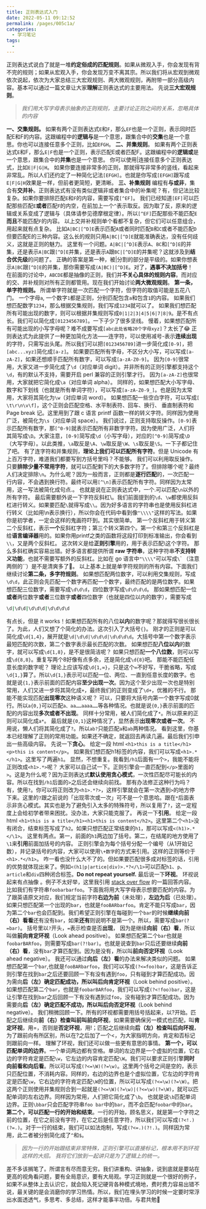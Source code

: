 ```yaml
---
title: 正则表达式入门
date: 2022-05-11 09:12:52
permalink: /pages/005c1a/
categories:
  - 学习笔记
tags:
  - 
---
```

正则表达式说白了就是一堆**约定俗成的匹配规则**。如果从微观入手，你会发现有背不完的规则；如果从宏观入手，你会发现万变不离其宗。所以我们将从宏观到微观依次说起，依次为大家总结三大宏观规则、两大微观规则，再附带一部分高级内容。基本可以通过一篇文章让大家**理解**正则表达式的主要用法。
先说**三大宏观规则**。
> _我们用大写字母表示抽象的正则规则，主要讨论正则之间的关系，忽略具体的内容_

**一、交集规则。**
如果有两个正则表达式`E`和`F`，那么`EF`也是一个正则，表示同时匹配E和F的内容。这跟编程中的**逻辑与**是一个意思，跟集合中的**交集**也是一个意思。你也可以连接任意多个正则，比如`EFGH`。
**二、并集规则**。
如果有两个正则表达式`E`和F，那么`E|F`也是一个正则，表示匹配E或者匹配F。这跟编程中的**逻辑或**是一个意思，跟集合中的**并集**也是一个意思。 你可以使用|连接任意多个正则表达式，比如`E|F|G|H`。
如果你要连接非常多的正则，那就得写非常多的竖线，看起来非常乱。所以人们还约定了一种简化记法`[EFGH]`。也就是你写成`[EFGH]`跟写成`E|F|G|H`效果是一样，但前者更简短，更清晰。
**三、补集规则**
编程有**与或非**，集合有**交并补**。正则表达式有没有类似逻辑非或者集合中的补集呢？有，但记法比较复杂。如果你要排除匹配`E`和`F`的内容，需要写成`[^EF]`。
我们已经知道`[EF]`可以匹配那些匹配`E`**或者**匹配`F`的内空，在前加上一个`^`表示取反。因为取了反，原来的逻辑或关系变成了逻辑与（具体请参见德摩根定律）。所以`[^EF]`匹配那些不能匹配`E`**而且**不能匹配`F`的内容。
以上交并补规则单个看都不复杂，但它们可以任意组合，用起来就有点复杂。
比如`A|BC|[^D]E`表示匹配`A`或者同时匹配`B`和`C`或者不能匹配`D`但要匹配E的三种内容。这么长的规则只用`A|BC|[^D]E`就能准确表达，没有任何歧义，这就是正则的魅力。
这里有一个问题。`A|BC|[^D]E`表示`A`、`BC`和`[^D]E`的并集，还是表示`A|BC`跟`[^D]E`并集，还是表示`A`跟`BC|[^D]E`的并集呢？这就涉及到**结合优先级**的问题了。
正确的答案是第一种，被|分割的部分是平级的。如果你想表示`A|BC`跟`[^D]E`的并集，那你需要写成`(A|BC)|[^D]E`。对了，**遇事不决加括号**！
在前面的讨论中，`ABCDE`都是抽像的正则，我们并**不关心具体的规则内容**。而对应的交、并补规则对所有正则都管用。现在我们开始讨论**两大微观规则**。
**第一条，单字符规则。**
所谓单字符就是一次匹配一个字符，但字符的取值可能是五花八门。
一个字母`a`, 一个数字`1`都是正则，分别匹配包含`a`和包含`1`的内容。
如果我们想匹配数字`1234`，那么根据交集规则，我们写成`1234`就可以了。
如果我们想匹配所有可能出现的数字，则可以根据并集规则写成`0|1|2|3|4|5|6|7|8|9`。是不有点长。我们可以简化成`[0123456789]`。一下子少了很多坚线。
慢着，如果想匹配所有可能出现的小写字母呢？难不成要写成`[abc此处省略20个字母xyz]`？太长了😂
正则表达式为此提供了一种更加简化方法——连字符，可以使用减号-表示**连续出现**的字符，只需写出头尾。所以我们可以把`[0123456789]`进一步简化成`[0-9]`，把`[abc...xyz]`简化成`[a-z]`。
如果要匹配所有字母，不区分大小写，可以写成`[a-zA-Z]`，如果还想顺手匹配所有数字，可以写成`[a-zA-Z0-9]`。
因为`[0-9]`很常用，大家又进一步简化成了`\d`（对应单词 digit）。并非所有的正则引擎都支持这个`\d`，有的默认不支持，需要开启 perl 兼容的正则引擎才行。
因为`[a-zA-Z]`也很常用，大家就把它简化成`\a`（对应单词 alpha）。
同样的，如果想匹配大小写字母、数字和下划线（也就是所有单词字符），可以写成`[a-zA-Z0-9_]`。也是因为太常用，大家将其简化为`\w`（对应单词 word）。
如果想匹配一些空白字符，可以写成`[ \t\r\n\v\f]`，这个正则会匹配空格、水平制表符、回车、换行、 垂直制表符和 Page break 记。这里用到了跟 c 语言 printf 函数一样的转义字符。同样因为使用广泛，被简化为`\s`（对应单词 space）。
我们说过，正则支持取反操作。`[0-9]`表示匹配所有数字，那`[^0-9]`就表示匹配所有非数字字符。因为使用广泛，人们将其简写成`\D`。大家注意，`[0-9]`简写成`\d`（小写字母），对应的`[^0-9]`简写成`\D`（大写字母）。以此类推，`\a`取反是`\A`、`\w`取反是`\W`、`\s`取反是`\S`。一下子都记住了吧。
有了连字符和并集规则，**理论上我们可以匹配所有字符**。但是 Unicode 有上百万字符，难道我们都要写到方括号里吗？不能够。
我们可以利用取反操作。只要**排除少量不常用字符**，就可以匹配剩下的大多数字符了。但排除哪个呢？最终人们决定排除`\n`。为什么呢？因为一般而言，正则都是**逐行匹配**的，一次匹配一行内容，不会遇到换行符。最终可以用`[^\n]`表示匹配所有字符。同样因为太常用，这一写法被简化成句点.。 也就是说在正则表达式中，一个.可以匹配`\n`以外的所有字符。
最后需要额外说一下字符反斜杠\。我们前面提到的`\d`、`\w`都使用反斜杠进行转义。如果要匹配`\`就得写成`\\`。因为好多语言的字符串也是使用反斜杠进行转义（比如用\n表示换行），所以你会在代码中看到像`"\\\\"`这样的写法。如果你是初学者，一定会这样的鬼画符吓到。其实很简单。 第一个反斜杠用于转义第二个反斜杠，表示**一个**反斜杠字符；第三个转义第四个。第一个和第三个反斜杠是给**语言编译器**用的。如果你用printf之类的函数将这段打印到标准输出，你会看到`\\`，又是两个反斜杠。 这次转义是给**正则引擎**用的，用于表示匹配\这个字符。
那么多斜杠确实容易出错。好多语言都提供所谓 **raw 字符串**，这种字符串**不支持转义功能**，也就不需要写额外的反斜杠。比如在 go 语言中`"\\\\"`可以写成`\`\` （注意两侧的``）是不是清爽多了🤪。
以上基本上就是单字符规则的所有内容。下面我们继续讨论**第二条，多字符规则**。
如果想匹配两位数字，可以利用交集规则，写成`\d\d`，此正则会先匹配一个数字再匹配一个数字，最终匹配的是两位数字。如果想匹配三位数字，需要写成`\d\d\d`，四位数字写成`\d\d\d\d`。
那如果想匹配一位**或者**两位数字**或者**三位数字**或者**四位数字（也就是四位以内的数字），需要写成
```bash
\d|\d\d|\d\d\d|\d\d\d\d
```

有点长，但是 it works！如果想匹配所有的八位**以内**的数字呢？那就得写很长很长了。为此，人们又想了个简化的办法。这次引入了大括号`{}`。
刚才的正则是可以简化成`\d{1,4}`，展开就是`\d|\d\d|\d\d\d|\d\d\d\d`。大括号中第一个数字表示最短匹配的次数，第二个数字表示最长匹配的次数。
如果想匹配**八位以内**的数字，就可以写成`\d{1,8}`，是不是很简洁呢？
如果只想匹配**一个八位数**，则可以写成`\d{8,8}`。重复写两个8好像有点多余，还是简化成`\d{8}`吧。
那能不能匹配任意长度的数字呢？ 理论上应该写成`\d{1,∞}`，只是这个`∞`不好写，干脆省略，写成`\d{1,}`算了。所以`\d{1,}`表示可以匹配一位、两位、一直到任意长度的数字。也就是说`{1,}`表示前面的匹配内容**至少出现一次**。因为这个至少出现一次也是特别常用，人们又进一步将其简化成`+`，最终我们的正则变成了`\d+`，优雅的不行。
那能不能实现匹配**出现零次**这种语义呢？ 可以，只要将大括号内第一个数字写成0就行。所以`a{0,}`可以匹配`a、aa……aaaa……`等各种情况。也就是说`{0,}`表示前面的匹配的内容出现**多次或者不出现**。 同样十分常用，被人们简化成了`*`。所以原来的正则可以简化成`a*`。
最后就是`{0,1}`这种情况了，显然表示**出现零次或者一次**。 不用说，懒人们将其简化成了`?`。所以`ab?`只能匹配`a`和`ab`两种情况。
看到这里，你基本已经理解了正则的常用功能。如果还不确定，就返回去再读几遍。最后我们引申出一些高级内容。
先说一下**贪心**。
给定一段 html `<h1>this is a title</h1><p>this is content</p>`。
如果我们想匹配h1标签的内容，我们可以写成`<h1>.*</h1>`。这里写了两遍`h1`。 显然，不想重复。我看到`/h1`后面有一个`>`，我能不能将正则改成`<h1>.*>`呢？
大家可以自己试一下。正则引擎会一直匹配到`</p>`里面的`>`。这是为什么呢？因为正则表达式**默认使用贪心模式**，一次性匹配尽可能长的内容。所以在找到`/h1`后面的`>`之后还会继续向前找。
那有办法修正这种行为吗？有，使用`?`。你可以将正则改为`<h1>.*?>`，这样引擎就会在第一次遇到`>`的地方停下来。这里的`?`跟之前说的「出现零次或一次」可不是一个意思哈。跟在`*`后面表示非贪心模式。其实也是为了避免引入太多的特殊符号，所以复用了`?`，这一定程度上会给初学者带来困扰。没办法，大家只能克服了。
再说一下**引用**。
给定一段 html `<h1>this is a title</h1><h1>this is content</h2>`。这里第二个`<h1>`没有闭合，结束标签写成了`h2`。如果只想匹配正常结束的`h1`，那可以写成`<(h1)>.*</\1>`。
这里有两点。第一，前面的`h1`两边加了括号。第二，在结尾的地方使用了`\1`来**引用**前面加括号的内容。 正则引擎会为每个括号分配一个编号（从1开始记数），并记录括号的内容，大家可以使用`\+数字`的方式来引用。这样的正则等价于`<h1>.*</h1>`。
咋一看也没什么大不了的。但如果要匹配很多成对标签的话，引用的优势就体现出来了。例如`<(h1|p|artice|div)>.*?</\1>`可以匹配`h1`、`p`、`article`和`div`四种闭合标签。**Do not repeat yourself.**
最后说一下**环视**。
环视说起来有点抽像 。例子不太好举，这里我引用 [stack over flow](https://stackoverflow.com/a/2973495) 的一篇回答内容。
比如我们有字符串`foobarbarfoo`。下面我将用大写字母表示想要匹配的内容。为了跟英语原文对应，我们规定当前字符**右边为前**（未处理），**左边为后**（已处理）。
如果只想匹配第一个出现的`bar`，也就是`fooBARbarfoo`。肯定不能只写成`bar`，因为第二个`bar`也会匹配到。我们希望正则引擎在每碰到一个`bar`的时候**继续向前（右）看看**还有没有`bar`，如果**还有**则说明不是第一个。所以，需要写成`bar(?=bar)`。 括号里以`?`开头，`=`表示检查是否**出现**， 因为是继续**向前（右）看**，所以叫做**前向肯定环视**（Look ahead positive）。
如果想匹配第二个`bar`也就是`foobarBARfoo`，则需要写成`bar(?!bar)`。也就是说查到`bar`只后还要继续**向前（右）看**，没有`bar`才算匹配到。因为是没有，所以叫**前向否定环视**（Look ahead negative）。
我还可以通过**向后（左）看**的办法来解决类似的问题。
如果想匹配第一个`bar`,也就是`fooBARbarfoo`，我们可以写成`(?<=foo)bar`，这是告诉正则引擎在找到`bar`之后还要回顾一下有没有遇到`foo`，只有碰到才算匹配成功。因为需向**后（左）确定匹配成功，所以叫后向肯定环视**（Look behind positive）。
如果想匹配第二个`bar`，也就是`foobarBARfoo`，我们可以写成`(?<!foo)bar`，这是让引擎在找到`bar`之后回顾一下有没有遇到过`foo`，没有碰到才算匹配成功。因为需要向**后（左）确定匹配不成功，所以叫后向否定环视**（Look behind negative）。
我们稍微回顾一下。所有的环视都需要用括号括起来，以?开始。匹配之后继续向**前（右）检查叫前叫前向环视**，如果需要确保另一模式也匹配，叫**肯定环视**，用=，否则是**否定环视**，用!；匹配之后继续向**后（左）检查叫后向环视**，为了跟前向有所区别，所以在?之后加了一个<，为大家指明方向，肯定和否标记则跟前向一样。
理解了环视，我们还可以做一些更有意思的事情。
**第一个，可以匹配单词的边界**。一个单词两边都有空格。单词的左边界是一个虚拟的位置，它右边的字符肯定是匹配`\w`，它左边的内容肯定匹配`\W`。我们可以要求正则引擎**同时向前看和向后看**。所以可以写成`(?<=\W)(?=\w)`。这里两个括号之间是空的，表示只匹配位置，不消耗内容。同样的，右边的边界也是个虚拟位置，它左边的字符肯定是匹配`\w`，它右边的字符肯定匹配`\W`的位置，所以可以写成`(?<=\w)(?=\W)`。把这两个正则使用并集规则合到一起就是`(?<=\W)(?=\w)|(?<=\w)(?=\W)`，就可以匹配单词的左右边界。同样因为常用，人们把它简化成了`\b`。
也就是说`\b`匹配单词边界。正则`\bbar`只会匹配字符串`foo bar`中的`bar`，而不会匹配`foobar`中的`bar`。
**第二个，可以匹配一行的开始和结束**。一行的开始，顾名思义，就是第一个字符之前的位置，在它之前没有字符，在它之后是任意字符，所以我们可以写成`(?<!.)(?=.)`。对于一行的结束，我们可以如法炮制，写成`(?<=.)(?!.)`。同样因为常用，此二者被分别简化成了`^`和`$`。
> _因为一行的开始跟结束非常特殊，正则引擎可以直接标记，根本用不到环视这样的大招。 我将它们放到一起讲只是为了逻辑上的统一。_

差不多该搁笔了。所谓言有尽而意无穷。我们讲重构、讲抽象，说到底就是要站在更高的视角看问题，要有全局意识，要有大局观。学习正则就是一个很好的例子，如果不从整体上去认识它，就会陷入死记硬背各种模式境地，费时费力容易出错不说，最关键的是会消磨你的学习热情。所以，我们在埋头学习的时候一定要时常浮出水面透透气，多思考、多总结，这样才能事半功倍。与君共勉💯

 
